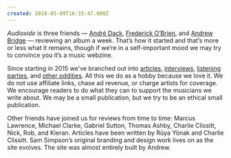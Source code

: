 ```yaml
---
created: 2016-05-09T16:15:47.000Z
---
```


*Audioxide* is three friends — [André Dack](https://twitter.com/andredack), [Frederick O’Brien](https://fredobrien.co.uk/), and [Andrew Bridge](http://www.andrewhbridge.co.uk/) — reviewing an album a week. That’s how it started and that’s more or less what it remains, though if we‘re in a self-important mood we may try to convince you it’s a music webzine.

Since starting in 2015 we've branched out into [articles](/articles/), [interviews](/interviews/), [listening parties](/listeningparties/), and [other oddities](/funnyfarm/). All this we do as a hobby because we love it. We do not use affiliate links, chase ad revenue, or charge artists for coverage. We encourage readers to do what they can to support the musicians we write about. We may be a small publication, but we try to be an ethical small publication.

Other friends have joined us for reviews from time to time: Marcus Lawrence, Michael Clarke, Gabriel Sutton, Thomas Ashby, Charlie Clissitt, Nick, Rob, and Kieran. Articles have been written by Rüya Yönak and Charlie Clissitt. Sam Simpson’s original branding and design work lives on as the site evolves. The site was almost entirely built by Andrew.
